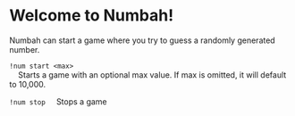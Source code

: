 # Welcome to Numbah!

Numbah can start a game where you try to guess a randomly generated number.
                        
`!num start <max>`  
&nbsp;&nbsp;&nbsp;&nbsp;Starts a game with an optional max value. If max is omitted, it will default to 10,000.

`!num stop` 
&nbsp;&nbsp;&nbsp;&nbsp;Stops a game
